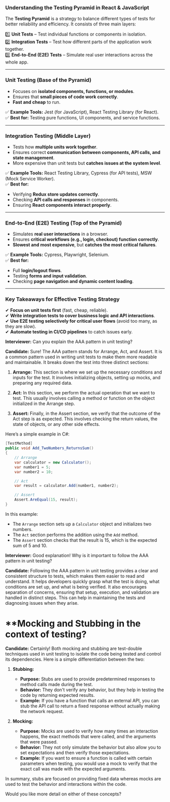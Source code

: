 ### **Understanding the Testing Pyramid in React & JavaScript**  

The **Testing Pyramid** is a strategy to balance different types of tests for better reliability and efficiency. It consists of three main layers:  

1️⃣ **Unit Tests** – Test individual functions or components in isolation.  
2️⃣ **Integration Tests** – Test how different parts of the application work together.  
3️⃣ **End-to-End (E2E) Tests** – Simulate real user interactions across the whole app.  

---

### **Unit Testing (Base of the Pyramid)**
- Focuses on **isolated components, functions, or modules**.  
- Ensures that **small pieces of code work correctly**.  
- **Fast and cheap** to run.  

✅ **Example Tools:** Jest (for JavaScript), React Testing Library (for React).  
✅ **Best for:** Testing pure functions, UI components, and service functions.  

---

### **Integration Testing (Middle Layer)**
- Tests how **multiple units work together**.  
- Ensures correct **communication between components, API calls, and state management**.  
- More expensive than unit tests but **catches issues at the system level**.  

✅ **Example Tools:** React Testing Library, Cypress (for API tests), MSW (Mock Service Worker).  
✅ **Best for:**  
   - Verifying **Redux store updates correctly**.  
   - Checking **API calls and responses** in components.  
   - Ensuring **React components interact properly**.  

---

### **End-to-End (E2E) Testing (Top of the Pyramid)**
- Simulates **real user interactions** in a browser.  
- Ensures **critical workflows (e.g., login, checkout) function correctly**.  
- **Slowest and most expensive**, but **catches the most critical failures**.  

✅ **Example Tools:** Cypress, Playwright, Selenium.  
✅ **Best for:**  
   - Full **login/logout flows**.  
   - Testing **forms and input validation**.  
   - Checking **page navigation and dynamic content loading**.  

---

### **Key Takeaways for Effective Testing Strategy**
✔ **Focus on unit tests first** (fast, cheap, reliable).  
✔ **Write integration tests to cover business logic and API interactions**.  
✔ **Use E2E testing selectively for critical user flows** (avoid too many, as they are slow).  
✔ **Automate testing in CI/CD pipelines** to catch issues early.  

**Interviewer:** Can you explain the AAA pattern in unit testing?

**Candidate:** Sure! The AAA pattern stands for Arrange, Act, and Assert. It is a common pattern used in writing unit tests to make them more readable and maintainable. It breaks down the test into three distinct sections:

1. **Arrange:** This section is where we set up the necessary conditions and inputs for the test. It involves initializing objects, setting up mocks, and preparing any required data.

2. **Act:** In this section, we perform the actual operation that we want to test. This usually involves calling a method or function on the object initialized in the Arrange step.

3. **Assert:** Finally, in the Assert section, we verify that the outcome of the Act step is as expected. This involves checking the return values, the state of objects, or any other side effects.

Here’s a simple example in C#:

```csharp
[TestMethod]
public void Add_TwoNumbers_ReturnsSum()
{
    // Arrange
    var calculator = new Calculator();
    var number1 = 5;
    var number2 = 10;

    // Act
    var result = calculator.Add(number1, number2);

    // Assert
    Assert.AreEqual(15, result);
}
```

In this example:
- The `Arrange` section sets up a `Calculator` object and initializes two numbers.
- The `Act` section performs the addition using the `Add` method.
- The `Assert` section checks that the result is 15, which is the expected sum of 5 and 10.

**Interviewer:** Good explanation! Why is it important to follow the AAA pattern in unit testing?

**Candidate:** Following the AAA pattern in unit testing provides a clear and consistent structure to tests, which makes them easier to read and understand. It helps developers quickly grasp what the test is doing, what conditions are set up, and what is being verified. It also encourages separation of concerns, ensuring that setup, execution, and validation are handled in distinct steps. This can help in maintaining the tests and diagnosing issues when they arise.


# **Mocking and Stubbing in the context of testing?

**Candidate:**
Certainly! Both mocking and stubbing are test-double techniques used in unit testing to isolate the code being tested and control its dependencies. Here is a simple differentiation between the two:

1. **Stubbing:**
    - **Purpose:** Stubs are used to provide predetermined responses to method calls made during the test.
    - **Behavior:** They don't verify any behavior, but they help in testing the code by returning expected results.
    - **Example:** If you have a function that calls an external API, you can stub the API call to return a fixed response without actually making the network request.

2. **Mocking:**
    - **Purpose:** Mocks are used to verify how many times an interaction happens, the exact methods that were called, and the arguments that were passed.
    - **Behavior:** They not only simulate the behavior but also allow you to set expectations and then verify those expectations.
    - **Example:** If you want to ensure a function is called with certain parameters when testing, you would use a mock to verify that the exact call was made with the expected arguments.

In summary, stubs are focused on providing fixed data whereas mocks are used to test the behavior and interactions within the code.

Would you like more detail on either of these concepts?
